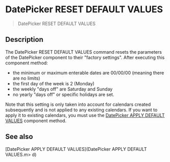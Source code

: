 # DatePicker RESET DEFAULT VALUES

> DatePicker RESET DEFAULT VALUES

## Description

The DatePicker RESET DEFAULT VALUES command resets the parameters of the DatePicker component to their "factory settings". After executing this component method:

* the minimum or maximum enterable dates are 00/00/00 (meaning there are no limits)
* the first day of the week is 2 (Monday)
* the weekly "days off" are Saturday and Sunday
* no yearly "days off" or specific holidays are set.

Note that this setting is only taken into account for calendars created subsequently and is not applied to any existing calendars. If you want to apply it to existing calendars, you must use the [DatePicker APPLY DEFAULT VALUES](DatePicker%20APPLY%20DEFAULT%20VALUES.pt.md) component method.

## See also

[DatePicker APPLY DEFAULT VALUES](DatePicker APPLY DEFAULT VALUES.m>
d)
